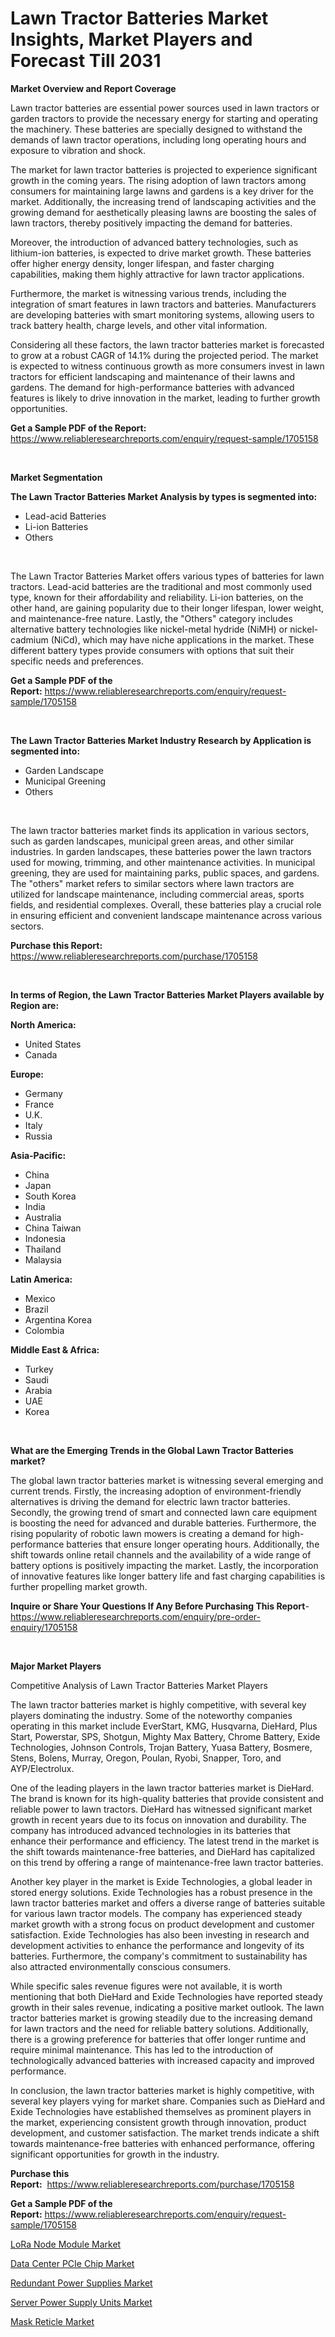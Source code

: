 <p><h1>Lawn Tractor Batteries Market Insights, Market Players and Forecast Till 2031</h1></p><p><strong>Market Overview and Report Coverage</strong></p>
<p><p>Lawn tractor batteries are essential power sources used in lawn tractors or garden tractors to provide the necessary energy for starting and operating the machinery. These batteries are specially designed to withstand the demands of lawn tractor operations, including long operating hours and exposure to vibration and shock.</p><p>The market for lawn tractor batteries is projected to experience significant growth in the coming years. The rising adoption of lawn tractors among consumers for maintaining large lawns and gardens is a key driver for the market. Additionally, the increasing trend of landscaping activities and the growing demand for aesthetically pleasing lawns are boosting the sales of lawn tractors, thereby positively impacting the demand for batteries.</p><p>Moreover, the introduction of advanced battery technologies, such as lithium-ion batteries, is expected to drive market growth. These batteries offer higher energy density, longer lifespan, and faster charging capabilities, making them highly attractive for lawn tractor applications.</p><p>Furthermore, the market is witnessing various trends, including the integration of smart features in lawn tractors and batteries. Manufacturers are developing batteries with smart monitoring systems, allowing users to track battery health, charge levels, and other vital information.</p><p>Considering all these factors, the lawn tractor batteries market is forecasted to grow at a robust CAGR of 14.1% during the projected period. The market is expected to witness continuous growth as more consumers invest in lawn tractors for efficient landscaping and maintenance of their lawns and gardens. The demand for high-performance batteries with advanced features is likely to drive innovation in the market, leading to further growth opportunities.</p></p>
<p><strong>Get a Sample PDF of the Report:</strong> <a href="https://www.reliableresearchreports.com/enquiry/request-sample/1705158">https://www.reliableresearchreports.com/enquiry/request-sample/1705158</a></p>
<p>&nbsp;</p>
<p><strong>Market Segmentation</strong></p>
<p><strong>The Lawn Tractor Batteries Market Analysis by types is segmented into:</strong></p>
<p><ul><li>Lead-acid Batteries</li><li>Li-ion Batteries</li><li>Others</li></ul></p>
<p>&nbsp;</p>
<p><p>The Lawn Tractor Batteries Market offers various types of batteries for lawn tractors. Lead-acid batteries are the traditional and most commonly used type, known for their affordability and reliability. Li-ion batteries, on the other hand, are gaining popularity due to their longer lifespan, lower weight, and maintenance-free nature. Lastly, the "Others" category includes alternative battery technologies like nickel-metal hydride (NiMH) or nickel-cadmium (NiCd), which may have niche applications in the market. These different battery types provide consumers with options that suit their specific needs and preferences.</p></p>
<p><strong>Get a Sample PDF of the Report:</strong>&nbsp;<a href="https://www.reliableresearchreports.com/enquiry/request-sample/1705158">https://www.reliableresearchreports.com/enquiry/request-sample/1705158</a></p>
<p>&nbsp;</p>
<p><strong>The Lawn Tractor Batteries Market Industry Research by Application is segmented into:</strong></p>
<p><ul><li>Garden Landscape</li><li>Municipal Greening</li><li>Others</li></ul></p>
<p>&nbsp;</p>
<p><p>The lawn tractor batteries market finds its application in various sectors, such as garden landscapes, municipal green areas, and other similar industries. In garden landscapes, these batteries power the lawn tractors used for mowing, trimming, and other maintenance activities. In municipal greening, they are used for maintaining parks, public spaces, and gardens. The "others" market refers to similar sectors where lawn tractors are utilized for landscape maintenance, including commercial areas, sports fields, and residential complexes. Overall, these batteries play a crucial role in ensuring efficient and convenient landscape maintenance across various sectors.</p></p>
<p><strong>Purchase this Report:</strong>&nbsp; <a href="https://www.reliableresearchreports.com/purchase/1705158">https://www.reliableresearchreports.com/purchase/1705158</a></p>
<p>&nbsp;</p>
<p><strong>In terms of Region, the Lawn Tractor Batteries Market Players available by Region are:</strong></p>
<p>
    <p> <strong> North America: </strong>
        <ul>
            <li>United States</li>
            <li>Canada</li>
        </ul>
        </p> 
    <p> <strong> Europe: </strong>
        <ul>
            <li>Germany</li>
            <li>France</li>
            <li>U.K.</li>
            <li>Italy</li>
            <li>Russia</li>
        </ul>
        </p> 
    <p> <strong> Asia-Pacific: </strong>
        <ul>
            <li>China</li>
            <li>Japan</li>
            <li>South Korea</li>
            <li>India</li>
            <li>Australia</li>
            <li>China Taiwan</li>
            <li>Indonesia</li>
            <li>Thailand</li>
            <li>Malaysia</li>
        </ul>
        </p> 
    <p> <strong> Latin America: </strong>
        <ul>
            <li>Mexico</li>
            <li>Brazil</li>
            <li>Argentina Korea</li>
            <li>Colombia</li>
        </ul>
        </p> 
    <p> <strong> Middle East & Africa: </strong>
        <ul>
            <li>Turkey</li>
            <li>Saudi</li>
            <li>Arabia</li>
            <li>UAE</li>
            <li>Korea</li>
        </ul>
    </p>
    </p>
<p>&nbsp;</p>
<p><strong>What are the Emerging Trends in the Global Lawn Tractor Batteries market?</strong></p>
<p><p>The global lawn tractor batteries market is witnessing several emerging and current trends. Firstly, the increasing adoption of environment-friendly alternatives is driving the demand for electric lawn tractor batteries. Secondly, the growing trend of smart and connected lawn care equipment is boosting the need for advanced and durable batteries. Furthermore, the rising popularity of robotic lawn mowers is creating a demand for high-performance batteries that ensure longer operating hours. Additionally, the shift towards online retail channels and the availability of a wide range of battery options is positively impacting the market. Lastly, the incorporation of innovative features like longer battery life and fast charging capabilities is further propelling market growth.</p></p>
<p><strong>Inquire or Share Your Questions If Any Before Purchasing This Report</strong>- <a href="https://www.reliableresearchreports.com/enquiry/pre-order-enquiry/1705158">https://www.reliableresearchreports.com/enquiry/pre-order-enquiry/1705158</a></p>
<p>&nbsp;</p>
<p><strong>Major Market Players</strong></p>
<p><p>Competitive Analysis of Lawn Tractor Batteries Market Players</p><p>The lawn tractor batteries market is highly competitive, with several key players dominating the industry. Some of the noteworthy companies operating in this market include EverStart, KMG, Husqvarna, DieHard, Plus Start, Powerstar, SPS, Shotgun, Mighty Max Battery, Chrome Battery, Exide Technologies, Johnson Controls, Trojan Battery, Yuasa Battery, Bosmere, Stens, Bolens, Murray, Oregon, Poulan, Ryobi, Snapper, Toro, and AYP/Electrolux.</p><p>One of the leading players in the lawn tractor batteries market is DieHard. The brand is known for its high-quality batteries that provide consistent and reliable power to lawn tractors. DieHard has witnessed significant market growth in recent years due to its focus on innovation and durability. The company has introduced advanced technologies in its batteries that enhance their performance and efficiency. The latest trend in the market is the shift towards maintenance-free batteries, and DieHard has capitalized on this trend by offering a range of maintenance-free lawn tractor batteries.</p><p>Another key player in the market is Exide Technologies, a global leader in stored energy solutions. Exide Technologies has a robust presence in the lawn tractor batteries market and offers a diverse range of batteries suitable for various lawn tractor models. The company has experienced steady market growth with a strong focus on product development and customer satisfaction. Exide Technologies has also been investing in research and development activities to enhance the performance and longevity of its batteries. Furthermore, the company's commitment to sustainability has also attracted environmentally conscious consumers.</p><p>While specific sales revenue figures were not available, it is worth mentioning that both DieHard and Exide Technologies have reported steady growth in their sales revenue, indicating a positive market outlook. The lawn tractor batteries market is growing steadily due to the increasing demand for lawn tractors and the need for reliable battery solutions. Additionally, there is a growing preference for batteries that offer longer runtime and require minimal maintenance. This has led to the introduction of technologically advanced batteries with increased capacity and improved performance.</p><p>In conclusion, the lawn tractor batteries market is highly competitive, with several key players vying for market share. Companies such as DieHard and Exide Technologies have established themselves as prominent players in the market, experiencing consistent growth through innovation, product development, and customer satisfaction. The market trends indicate a shift towards maintenance-free batteries with enhanced performance, offering significant opportunities for growth in the industry.</p></p>
<p><strong>Purchase this Report:</strong>&nbsp;&nbsp;<a href="https://www.reliableresearchreports.com/purchase/1705158">https://www.reliableresearchreports.com/purchase/1705158</a></p>
<p></p>
<p><strong>Get a Sample PDF of the Report:</strong>&nbsp;<a href="https://www.reliableresearchreports.com/enquiry/request-sample/1705158">https://www.reliableresearchreports.com/enquiry/request-sample/1705158</a></p>
<p><p><a href="https://github.com/julyju69/Market-Research-Report-List-1/blob/main/lora-node-module-market.md">LoRa Node Module Market</a></p><p><a href="https://github.com/joannesouthgate/Market-Research-Report-List-1/blob/main/data-center-pcie-chip-market.md">Data Center PCIe Chip Market</a></p><p><a href="https://github.com/nathandecarvalho/Market-Research-Report-List-1/blob/main/redundant-power-supplies-market.md">Redundant Power Supplies Market</a></p><p><a href="https://github.com/markusgodoy/Market-Research-Report-List-1/blob/main/server-power-supply-units-market.md">Server Power Supply Units Market</a></p><p><a href="https://github.com/mauripalmi/Market-Research-Report-List-1/blob/main/mask-reticle-market.md">Mask Reticle Market</a></p></p>